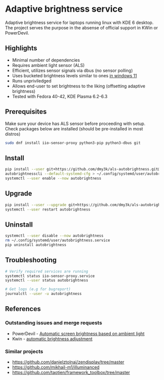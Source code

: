 # Adaptive brightness service

Adaptive brightness service for laptops running linux with KDE 6 desktop.
The project serves the purpose in the absense of official support in KWin or PowerDevil.

## Highlights

- Minimal number of dependencies
- Requires ambient light sensor (ALS)
- Efficient, utilizes sensor signals via dbus (no sensor polling)
- Uses bucketed brightness levels similar to ones [in windows 11](https://learn.microsoft.com/en-us/windows-hardware/design/device-experiences/sensors-adaptive-brightness)
- Runs unpriviledged
- Allows end-user to set brightness to the liking (offsetting adaptive brightness)
- Tested with Fedora 40-42, KDE Plasma 6.2-6.3

## Prerequisites

Make sure your device has ALS sensor before proceeding with setup.
Check packages below are installed (should be pre-installed in most distros)

```bash
sudo dnf install iio-sensor-proxy python3-pip python3-dbus git
```

## Install

```bash
pip install --user git+https://github.com/dmy3k/als-autobrightness.git@main
autobrightnesscli --default-systemd-cfg > ~/.config/systemd/user/autobrightness.service
systemctl --user enable --now autobrightness
```

## Upgrade

```bash
pip install --user --upgrade git+https://github.com/dmy3k/als-autobrightness.git@main
systemctl --user restart autobrightness
```

## Uninstall

```bash
systemctl --user disable --now autobrightness
rm ~/.config/systemd/user/autobrightness.service
pip uninstall autobrightness
```

## Troubleshooting

```bash
# Verify required services are running
systemctl status iio-sensor-proxy.service
systemctl --user status autobrightness

# Get logs (e.g for bugreport)
journalctl --user -u autobrightness
```

## References

### Outstanding issues and merge requests

- PowerDevil - [Automatic screen brightness based on ambient light](https://invent.kde.org/plasma/powerdevil/-/issues/21)
- Kwin - [automatic brightness adjustment](https://invent.kde.org/plasma/kwin/-/merge_requests/5876)

### Similar projects

- https://github.com/danielztolnai/zendisplay/tree/master
- https://github.com/mikhail-m1/illuminanced
- https://github.com/taotien/framework_toolbox/tree/master
